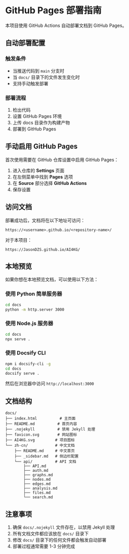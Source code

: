 # GitHub Pages 部署指南

本项目使用 GitHub Actions 自动部署文档到 GitHub Pages。

## 自动部署配置

### 触发条件
- 当推送代码到 `main` 分支时
- 当 `docs/` 目录下的文件发生变化时
- 支持手动触发部署

### 部署流程
1. 检出代码
2. 设置 GitHub Pages 环境
3. 上传 docs 目录作为构建产物
4. 部署到 GitHub Pages

## 手动启用 GitHub Pages

首次使用需要在 GitHub 仓库设置中启用 GitHub Pages：

1. 进入仓库的 **Settings** 页面
2. 在左侧菜单中找到 **Pages** 选项
3. 在 **Source** 部分选择 **GitHub Actions**
4. 保存设置

## 访问文档

部署成功后，文档将在以下地址可访问：
```
https://<username>.github.io/<repository-name>/
```

对于本项目：
```
https://JasonDZS.github.io/AI4KG/
```

## 本地预览

如果你想在本地预览文档，可以使用以下方法：

### 使用 Python 简单服务器
```bash
cd docs
python -m http.server 3000
```

### 使用 Node.js 服务器
```bash
cd docs
npx serve .
```

### 使用 Docsify CLI
```bash
npm i docsify-cli -g
cd docs
docsify serve .
```

然后在浏览器中访问 `http://localhost:3000`

## 文档结构

```
docs/
├── index.html          # 主页面
├── README.md          # 首页内容
├── .nojekyll          # 禁用 Jekyll 处理
├── favicon.svg        # 网站图标
├── AI4KG.svg         # 项目图标
└── zh-cn/            # 中文文档
    ├── README.md     # 中文首页
    ├── _sidebar.md   # 侧边栏配置
    └── api/          # API 文档
        ├── API.md
        ├── auth.md
        ├── graphs.md
        ├── nodes.md
        ├── edges.md
        ├── analysis.md
        ├── files.md
        └── search.md
```

## 注意事项

1. 确保 `docs/.nojekyll` 文件存在，以禁用 Jekyll 处理
2. 所有文档文件都应该放在 `docs/` 目录下
3. 修改 `docs/` 目录下的任何文件都会触发自动部署
4. 部署过程通常需要 1-3 分钟完成
